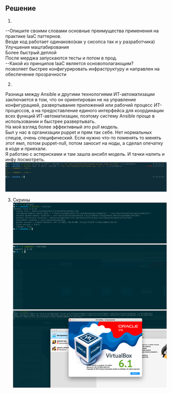 
## Решение
1.
  --Опишите своими словами основные преимущества применения на практике IaaC паттернов.  
  Везде код работает одинаково(как у сисопса так и у разработчика)  
  Улучшения маштабирования  
  Более быстрый деплой  
  После мерджа запускаются тесты и потом в прод.  
  --Какой из принципов IaaC является основополагающим?  
  позволяет быстрее конфигурировать инфраструктуру и направлен на обеспечение прозрачности  

2.  
  Разница между Ansible и другими технологиями ИТ-автоматизации заключается в том, что он ориентирован не на    управление конфигурацией, развертывание приложений или рабочий процесс ИТ-процессов, а на предоставление   единого   интерфейса для координации всех функций ИТ-автоматизации, поэтому систему Ansible проще в использовании  и быстрее   развертывать.  
  На мой взгляд более эффективный это pull модель.  
  Был у нас в организации puppet и прям так себе. Нет нормальных спецов, очень специфический. Если нужно что-то   поменять то менять этот ямл, потом puppet-null, потом заносит на ноды, а сделал опечатку в коде и приехали.  
  Я работаю с астерисками и там зашла ансибл модель. И тачки налить и инфу посмотреть.  
    ![Ansible](ans1.png)

3.  Скрины  
![Ansible](ans.png)
![Vagrant](vg.png)
![VirtualBox](virt.png)
